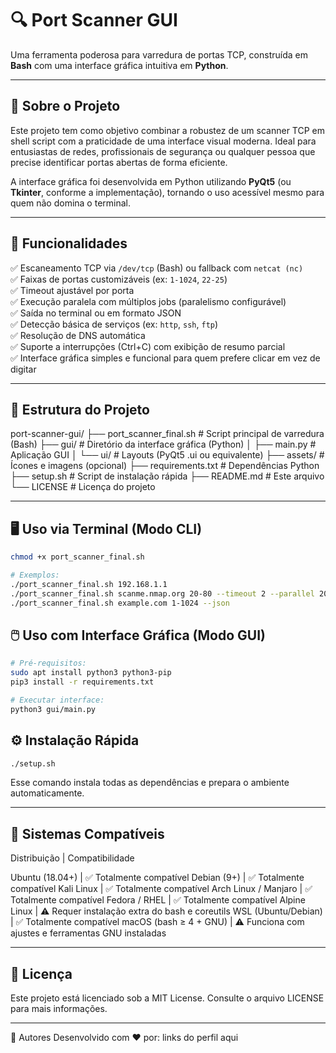 # 🔍 Port Scanner GUI

Uma ferramenta poderosa para varredura de portas TCP, construída em **Bash** com uma interface gráfica intuitiva em **Python**.

---

## 🧠 Sobre o Projeto

Este projeto tem como objetivo combinar a robustez de um scanner TCP em shell script com a praticidade de uma interface visual moderna. Ideal para entusiastas de redes, profissionais de segurança ou qualquer pessoa que precise identificar portas abertas de forma eficiente.

A interface gráfica foi desenvolvida em Python utilizando **PyQt5** (ou **Tkinter**, conforme a implementação), tornando o uso acessível mesmo para quem não domina o terminal.

---

## 🚀 Funcionalidades

✅ Escaneamento TCP via `/dev/tcp` (Bash) ou fallback com `netcat (nc)`  
✅ Faixas de portas customizáveis (ex: `1-1024`, `22-25`)  
✅ Timeout ajustável por porta  
✅ Execução paralela com múltiplos jobs (paralelismo configurável)  
✅ Saída no terminal ou em formato JSON  
✅ Detecção básica de serviços (ex: `http`, `ssh`, `ftp`)  
✅ Resolução de DNS automática  
✅ Suporte a interrupções (Ctrl+C) com exibição de resumo parcial  
✅ Interface gráfica simples e funcional para quem prefere clicar em vez de digitar

---

## 📁 Estrutura do Projeto

port-scanner-gui/
├── port_scanner_final.sh # Script principal de varredura (Bash)
├── gui/ # Diretório da interface gráfica (Python)
│ ├── main.py # Aplicação GUI
│ └── ui/ # Layouts (PyQt5 .ui ou equivalente)
├── assets/ # Ícones e imagens (opcional)
├── requirements.txt # Dependências Python
├── setup.sh # Script de instalação rápida
├── README.md # Este arquivo
└── LICENSE # Licença do projeto

---

## 🖥️ Uso via Terminal (Modo CLI)

```bash
chmod +x port_scanner_final.sh

# Exemplos:
./port_scanner_final.sh 192.168.1.1
./port_scanner_final.sh scanme.nmap.org 20-80 --timeout 2 --parallel 20
./port_scanner_final.sh example.com 1-1024 --json

````
## 🖱️ Uso com Interface Gráfica (Modo GUI)

````bash
# Pré-requisitos:
sudo apt install python3 python3-pip
pip3 install -r requirements.txt

# Executar interface:
python3 gui/main.py
````

## ⚙️ Instalação Rápida

````bash
./setup.sh

````

Esse comando instala todas as dependências e prepara o ambiente automaticamente.

---

## 🐧 Sistemas Compatíveis

Distribuição | Compatibilidade

Ubuntu (18.04+) | ✅ Totalmente compatível
Debian (9+) | ✅ Totalmente compatível
Kali Linux | ✅ Totalmente compatível
Arch Linux / Manjaro | ✅ Totalmente compatível
Fedora / RHEL | ✅ Totalmente compatível
Alpine Linux | ⚠️ Requer instalação extra do bash e coreutils
WSL (Ubuntu/Debian) | ✅ Totalmente compatível
macOS (bash ≥ 4 + GNU) | ⚠️ Funciona com ajustes e ferramentas GNU instaladas

---

## 📜 Licença
Este projeto está licenciado sob a MIT License. Consulte o arquivo LICENSE para mais informações.

---

👥 Autores
Desenvolvido com ❤️ por:
links do perfil aqui
